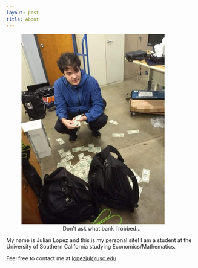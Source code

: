 ```yaml
---
layout: post
title: About
---
```


<figure>
  <img src="/images/profile_photo.jpg" alt="A picture of younge me with a dumb look on my face and a bunch on cash on the floor"/>
  <figcaption style="text-align:center">Don't ask what bank I robbed...</figcaption>
</figure>


My name is Julian Lopez and this is my personal site! I am a student at the University of Southern California studying Economics/Mathematics.

Feel free to contact me at lopezjul@usc.edu
